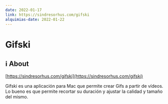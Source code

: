```yaml
---
date: 2022-01-17
link: https://sindresorhus.com/gifski
alquimias-date: 2022-01-22
---
```


# Gifski

## ℹ️ About

[https://sindresorhus.com/gifski](https://sindresorhus.com/gifski)

Gifski es una aplicación para Mac que permite crear Gifs a partir de vídeos. Lo bueno es que permite recortar su duración y ajustar la calidad y tamaño del mismo.


